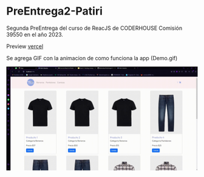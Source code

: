 # PreEntrega2-Patiri

Segunda PreEntrega del curso de ReacJS de CODERHOUSE Comisión 39550 en el año 2023.

Preview [vercel](https://pre-entrega2-patiri.vercel.app)

Se agrega GIF con la animacion de como funciona la app (Demo.gif)

![](./demo.gif)